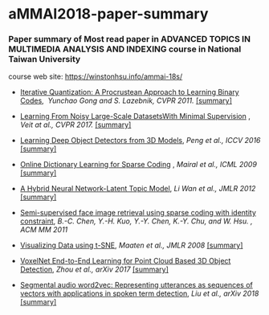 # aMMAI2018-paper-summary
### Paper summary of Most read paper in ADVANCED TOPICS IN MULTIMEDIA ANALYSIS AND INDEXING course in National Taiwan University
course web site: https://winstonhsu.info/ammai-18s/

* [Iterative Quantization: A Procrustean Approach to Learning Binary Codes](https://github.com/thtang/aMMAI2018-paper-summary/tree/master/Iterative%20Quantization%20A%20Procrustean%20Approach%20to%20Learning%20Binary%20Codes),  *Yunchao Gong and S. Lazebnik,  CVPR 2011.* [[summary]](https://github.com/thtang/aMMAI2018-paper-summary/tree/master/Iterative%20Quantization%20A%20Procrustean%20Approach%20to%20Learning%20Binary%20Codes)

* [Learning From Noisy Large-Scale DatasetsWith Minimal Supervision](https://github.com/thtang/aMMAI2018-paper-summary/tree/master/Learning%20From%20Noisy%20Large-Scale%20DatasetsWith%20Minimal%20Supervision) , *Veit at al., CVPR 2017.* [[summary]](https://github.com/thtang/aMMAI2018-paper-summary/tree/master/Learning%20From%20Noisy%20Large-Scale%20DatasetsWith%20Minimal%20Supervision)

* [Learning Deep Object Detectors from 3D Models](http://www.karimali.org/publications/PSAS_ICCV15.pdf), *Peng et al.,
 ICCV 2016* [[summary]](https://github.com/thtang/aMMAI2018-paper-summary/tree/master/Learning%20Deep%20Object%20Detectors%20from%203D%20Models)
 
* [Online Dictionary Learning for Sparse Coding](https://www.di.ens.fr/~fbach/mairal_icml09.pdf)
, *Mairal et al., ICML 2009* [[summary]](https://github.com/thtang/aMMAI2018-paper-summary/tree/master/Online%20Dictionary%20Learning%20for%20Sparse%20Coding)

* [A Hybrid Neural Network-Latent Topic Model](https://cs.nyu.edu/~wanli/wan-zhu-fergus12.pdf), *Li Wan et al., JMLR 2012* [[summary]](https://github.com/thtang/aMMAI2018-paper-summary/tree/master/A%20Hybrid%20Neural%20Network-Latent%20Topic%20Model)

* [Semi-supervised face image retrieval using sparse coding with identity constraint](http://cmlab.csie.ntu.edu.tw/~sirius42/papers/mm11.pdf), *B.-C. Chen, Y.-H. Kuo, Y.-Y. Chen, K.-Y. Chu, and W. Hsu. , ACM MM 2011*

* [Visualizing Data using t-SNE](http://www.jmlr.org/papers/volume9/vandermaaten08a/vandermaaten08a.pdf), *Maaten et al., JMLR 2008* [[summary]](https://github.com/thtang/aMMAI2018-paper-summary/tree/master/Visualizing%20Data%20using%20t-SNE)

* [VoxelNet End-to-End Learning for Point Cloud Based 3D Object Detection](https://arxiv.org/pdf/1711.06396), *Zhou et al., arXiv 2017* [[summary]](https://github.com/thtang/aMMAI2018-paper-summary/tree/master/VoxelNet%20End-to-End%20Learning%20for%20Point%20Cloud%20Based%203D%20Object%20Detection)

* [Segmental audio word2vec: Representing utterances as sequences of vectors with applications in spoken term detection](https://arxiv.org/pdf/1804.00316.pdf), *Liu et al., arXiv 2018* [[summary]](https://github.com/thtang/aMMAI2018-paper-summary/tree/master/Completely%20Unsupervised%20Phoneme%20Recognition%20by%20Adversarially%20Learning%20Mapping)
